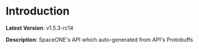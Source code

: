 # Introduction

**Latest Version**: v1.5.3-rc14


**Description**: SpaceONE's API which auto-generated from API's Protobuffs


